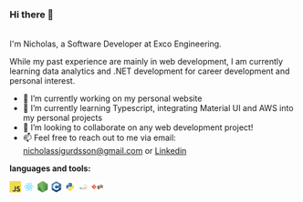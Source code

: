 <!--
**NickSigurdsson/NickSigurdsson** is a ✨ _special_ ✨ repository because its `README.md` (this file) appears on your GitHub profile.
-->
### Hi there 👋
<br />
I'm Nicholas, a Software Developer at Exco Engineering.
<p>
While my past experience are mainly in web development, I am currently learning data analytics and .NET development for career development and personal interest.
<p/>
  
- 🔭 I’m currently working on my personal website 
- 🌱 I’m currently learning Typescript, integrating Material UI and AWS into my personal projects
- 👯 I’m looking to collaborate on any web development project!
- 📫 Feel free to reach out to me via email: nicholassigurdsson@gmail.com or <a href="https://www.linkedin.com/in/nicksigurdsson/"> Linkedin </a>

**languages and tools:**  

<code><img height="20" src="https://raw.githubusercontent.com/github/explore/80688e429a7d4ef2fca1e82350fe8e3517d3494d/topics/javascript/javascript.png"></code>
<code><img height="20" src="https://raw.githubusercontent.com/github/explore/80688e429a7d4ef2fca1e82350fe8e3517d3494d/topics/react/react.png"></code>
<code><img height="20" src="https://raw.githubusercontent.com/github/explore/80688e429a7d4ef2fca1e82350fe8e3517d3494d/topics/nodejs/nodejs.png"></code>
<code><img height="20" src="https://raw.githubusercontent.com/github/explore/80688e429a7d4ef2fca1e82350fe8e3517d3494d/topics/cpp/cpp.png"></code>
<code><img height="20" src="https://raw.githubusercontent.com/github/explore/80688e429a7d4ef2fca1e82350fe8e3517d3494d/topics/python/python.png"></code>
<code><img height="20" src="https://raw.githubusercontent.com/github/explore/80688e429a7d4ef2fca1e82350fe8e3517d3494d/topics/mysql/mysql.png"></code>
<code><img height="20" src="https://raw.githubusercontent.com/github/explore/80688e429a7d4ef2fca1e82350fe8e3517d3494d/topics/git/git.png"></code>

<!--
![Leetcode Stats](https://leetcard.jacoblin.cool/NickSigurdsson)
-->
